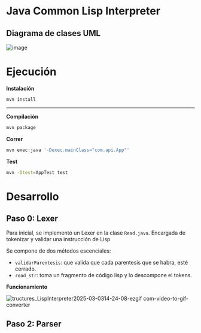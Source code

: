 # Java Common Lisp Interpreter 

## Diagrama de clases UML

![image](https://github.com/user-attachments/assets/ff4ad4ad-5dd0-491f-9bf3-3617b641d3a3)

# Ejecución

**Instalación**

```bash
mvn install
```

---

**Compilación**

```bash
mvn package
```

**Correr**

```bash
mvn exec:java '-Dexec.mainClass="com.api.App"'
```

**Test**

```bash
mvn -Dtest=AppTest test
```


# Desarrollo

## Paso 0: Lexer

Para inicial, se implementó un Lexer en la clase `Read.java`. Encargada de tokenizar y validar una instrucción de Lisp

Se compone de dos métodos escenciales:

- `validarParentesis`: que valida que cada parentesis que se habra, esté cerrado.
- `read_str`: toma un fragmento de código lisp y lo descompone el tokens.

**Funcionamiento**

![tructures_LispInterpreter2025-03-0314-24-08-ezgif com-video-to-gif-converter](https://github.com/user-attachments/assets/59faf9c6-c879-46d5-aaa0-7891da59311e)

## Paso 2: Parser




